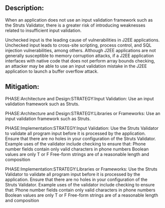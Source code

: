 ## Description:

When an application does not use an input validation framework such as the Struts Validator, there is a greater risk of introducing weaknesses related to insufficient input validation.

Unchecked input is the leading cause of vulnerabilities in J2EE applications. Unchecked input leads to cross-site scripting, process control, and SQL injection vulnerabilities, among others. Although J2EE applications are not generally susceptible to memory corruption attacks, if a J2EE application interfaces with native code that does not perform array bounds checking, an attacker may be able to use an input validation mistake in the J2EE application to launch a buffer overflow attack.

## Mitigation:


PHASE:Architecture and Design:STRATEGY:Input Validation:
Use an input validation framework such as Struts.

PHASE:Architecture and Design:STRATEGY:Libraries or Frameworks:
Use an input validation framework such as Struts.

PHASE:Implementation:STRATEGY:Input Validation:
Use the Struts Validator to validate all program input before it is processed by the application. Ensure that there are no holes in your configuration of the Struts Validator. Example uses of the validator include checking to ensure that: Phone number fields contain only valid characters in phone numbers Boolean values are only T or F Free-form strings are of a reasonable length and composition

PHASE:Implementation:STRATEGY:Libraries or Frameworks:
Use the Struts Validator to validate all program input before it is processed by the application. Ensure that there are no holes in your configuration of the Struts Validator. Example uses of the validator include checking to ensure that: Phone number fields contain only valid characters in phone numbers Boolean values are only T or F Free-form strings are of a reasonable length and composition

